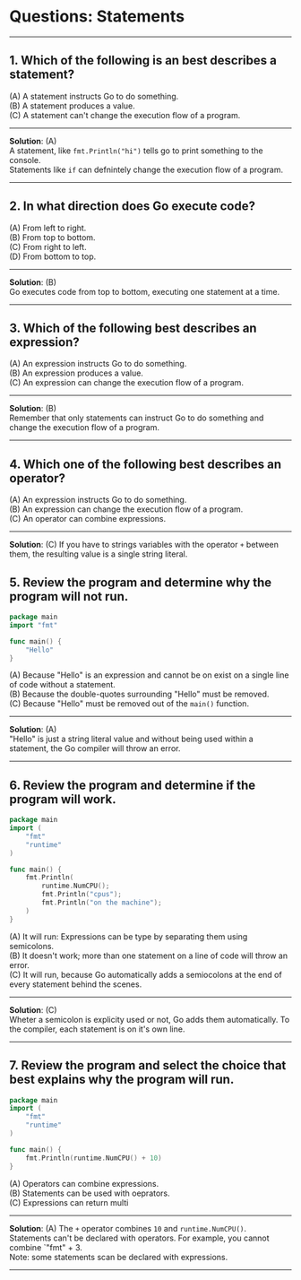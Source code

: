 # Questions: Statements #
---
## 1. Which of the following is an best describes a statement? ##
(A) A statement instructs Go to do something. <br>
(B) A statement produces a value. <br>
(C) A statement can't change the execution flow of a program. <br>

---
**Solution**: (A) <br>
A statement, like `fmt.Println("hi")` tells go to print something to the console. <br>
Statements like `if` can defnintely change the execution flow of a program. 
<br>

---
## 2. In what direction does Go execute code? ##
(A) From left to right. <br>
(B) From top to bottom. <br>
(C) From right to left. <br>
(D) From bottom to top. <br>

---
**Solution**: (B) <br>
Go executes code from top to bottom, executing one statement at a time. <br>

---
## 3. Which of the following best describes an expression? ##
(A) An expression instructs Go to do something. <br>
(B) An expression produces a value. <br>
(C) An expression can change the execution flow of a program. <br>

---
**Solution**: (B) <br>
Remember that only statements can instruct Go to do something and change the execution flow of a program.

---
## 4. Which one of the following best describes an operator? ##
(A) An expression instructs Go to do something. <br>
(B) An expression can change the execution flow of a program. <br>
(C) An operator can combine expressions. <br>

---
**Solution**: (C)
If you have to strings variables with the operator `+` between them, the resulting value is a single string literal.

## 5. Review the program and determine why the program will not run. ##
```go
package main
import "fmt"

func main() {
    "Hello"
}
```
(A) Because "Hello" is an expression and cannot be on exist on a single line of code without a statement. <br>
(B) Because the double-quotes surrounding "Hello" must be removed. <br>
(C) Because "Hello" must be removed out of the `main()` function. <br>

---
**Solution**: (A) <br>
"Hello" is just a string literal value and without being used within a statement, the Go compiler will throw an error.

---
## 6. Review the program and determine if the program will work.  ##
```go
package main
import (
    "fmt"
    "runtime"
)

func main() {
    fmt.Println(
        runtime.NumCPU();
        fmt.Println("cpus");
        fmt.Println("on the machine");
    )
}
```
(A) It will run: Expressions can be type by separating them using semicolons. 
<br>
(B) It doesn't work; more than one statement on a line of code will throw an error.
<br>
(C) It will run, because Go automatically adds a semiocolons at the end of every statement behind the scenes. <br>

---
**Solution**: (C) <br>
Wheter a semicolon is explicity used or not, Go adds them automatically. To the compiler, each statement is on it's own line.

---
## 7. Review the program and select the choice that best explains why the program will run. ##
```go
package main
import (
    "fmt"
    "runtime"
)

func main() {
    fmt.Println(runtime.NumCPU() + 10)
}
```
(A) Operators can combine expressions. <br>
(B) Statements can be used with oeprators. <br>
(C) Expressions can return multi <br>

---
**Solution**: (A)
The `+` operator combines `10` and `runtime.NumCPU()`. <br>
Statements can't be declared with operators. For example, you cannot combine `"fmt" + 3. <br>
Note: some statements scan be declared with expressions.

---
